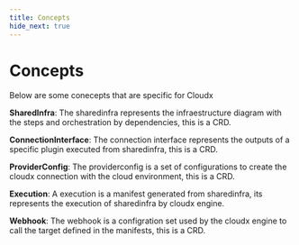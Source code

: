 ```yaml
---
title: Concepts
hide_next: true
---
```


# Concepts

Below are some conecepts that are specific for Cloudx

**SharedInfra**: The sharedinfra represents the infraestructure diagram with the steps and orchestration by dependencies, this is a CRD.

**ConnectionInterface**: The connection interface represents the outputs of a specific plugin executed from sharedinfra, this is a CRD.

**ProviderConfig**: The providerconfig is a set of configurations to create the cloudx connection with the cloud environment, this is a CRD.

**Execution**: A execution is a manifest generated from sharedinfra, its represents the execution of sharedinfra by cloudx engine.

**Webhook**: The webhook is a configration set used by the cloudx engine to call the target defined in the manifests, this is a CRD.


